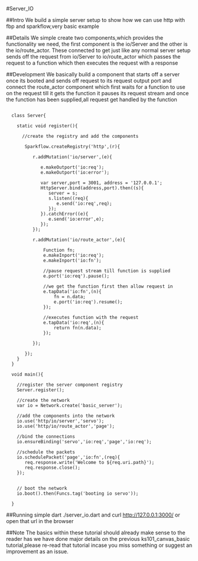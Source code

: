#Server_IO

##Intro
 We build a simple server setup to show how we can use http with fbp and sparkflow,very basic example

##Details
  We simple create two components,which provides the functionality we need, the first component is the io/Server and the other is the io/route_actor. These connected to get just like any normal server setup sends off the request from io/Server to io/route_actor which passes the request to a function which then executes the request with a response


##Development
  We basically build a component that starts off a server once its booted and sends off request to its 
  request output port and connect the route_actor component which first waits for a function to use on the request till it gets the function it pauses its request stream and once the function has been supplied,all request get handled by the function 
  
  ```

    class Server{

      static void register(){

        //create the registry and add the components

         Sparkflow.createRegistry('http',(r){
      
            r.addMutation('io/server',(e){

               e.makeOutport('io:req');
               e.makeOutport('io:error');

               var server,port = 3001, address = '127.0.0.1';
               HttpServer.bind(address,port).then((s){
                  server = s;
                  s.listen((req){
                     e.send('io:req',req);
                  });
               }).catchError((e){
                  e.send('io:error',e);
               });
            });

            r.addMutation('io/route_actor',(e){
      
                Function fn;
                e.makeInport('io:req');
                e.makeInport('io:fn');

                //pause request stream till function is supplied
                e.port('io:req').pause();
                
                //we get the function first then allow request in
                e.tapData('io:fn',(n){
                    fn = n.data;
                    e.port('io:req').resume();
                });

                //executes function with the request
                e.tapData('io:req',(n){
                    return fn(n.data);
                });

            });

         });
      }
    }

    void main(){
      
      //register the server component registry
      Server.register();
  
      //create the network
      var io = Network.create('basic_server');
      
      //add the components into the network
      io.use('http/io/server','servo');
      io.use('http/io/route_actor','page');

      //bind the connections
      io.ensureBinding('servo','io:req','page','io:req');

      //schedule the packets
      io.schedulePacket('page','io:fn',(req){
         req.response.write('Welcome to ${req.uri.path}');
         req.response.close();
      });


      // boot the network
      io.boot().then(Funcs.tag('booting io servo'));

    }

  ```

##Running
 simple dart ./server_io.dart and curl http://127.0.0.1:3000/ or open that url in the browser


##Note
  The basics within these tutorial should already make sense to the reader has we have done major details
 on the previous ks101_canvas_basic tutorial,please re-read that tutorial incase you miss something or suggest an improvement as an issue.
